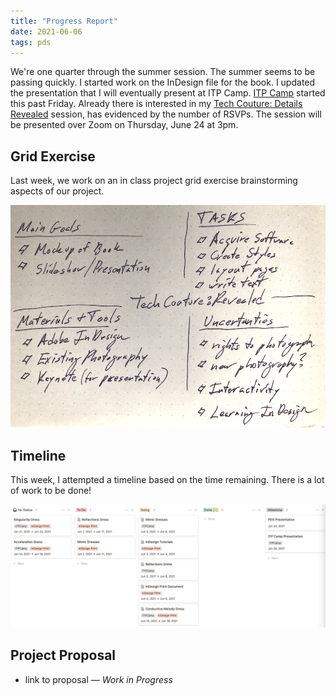 ```yaml
---
title: "Progress Report"
date: 2021-06-06
tags: pds
---
```

We're one quarter through the summer session. The summer seems to be passing quickly. I started work on the InDesign file for the book. I updated the presentation that I will eventually present at ITP Camp. [ITP Camp](https://itp.nyu.edu/camp2021/about) started this past Friday. Already there is interested in my [Tech Couture: Details Revealed](https://itp.nyu.edu/camp2021/session/4) session, has evidenced by the number of RSVPs. The session will be presented over Zoom on Thursday, June 24 at 3pm.

## Grid Exercise
Last week, we work on an in class project grid exercise brainstorming aspects of our project.

![thesis grid](/images/thesisGrid.png)

## Timeline
This week, I attempted a timeline based on the time remaining. There is a lot of work to be done! 

![timeline](/images/timeline.png)

## Project Proposal
* link to proposal — *Work in Progress*


